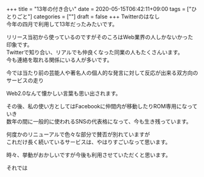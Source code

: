 +++
title = "13年の付き合い"
date = 2020-05-15T06:42:11+09:00
tags = ["ひとりごと"]
categories = [""]
draft = false
+++
Twitterのはなし  
今年の四月で利用して13年だったみたいです。

リリース当初から使っているのですがそのころはWeb業界の人しかないかった印象です。  
Twitterで知り合い、リアルでも仲良くなった同業の人もたくさんいます。  
今も連絡を取れる関係にいる人が多いです。

今では当たり前の芸能人や著名人の個人的な発言に対して反応が出来る双方向のサービスの走り

Web2.0なんて懐かしい言葉も思い出されます。

その後、私の使い方としてはFacebookに仲間内が移動したりROM専用になっていき  
数年の間に一般的に使われるSNSの代表格になって、今も生き残っています。

何度かのリニューアルで色々な部分で賛否が別れていますが  
これだけ長く続いているサービスは、やはりすごいなって思います。

時々、挙動がおかしいですが今後も利用させていただくと思います。

それでは

